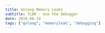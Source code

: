 ```yaml
---
title: Golang Memory Leaks
subtitle: TLDR - Use the debugger
date: 2018-06-14
tags: ["golang", "memoryleak", "debugging"]
---
```


